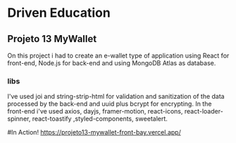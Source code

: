 # Driven Education

## Projeto 13 MyWallet

On this project i had to create an e-wallet type of application using React for front-end, Node.js for back-end and using MongoDB Atlas as database.

### libs
I've used joi and string-strip-html for validation and sanitization of the data processed by the back-end and uuid plus bcrypt for encrypting.
In the front-end i've used axios, dayjs, framer-motion, react-icons, react-loader-spinner, react-toastify ,styled-components, sweetalert.

#In Action!
https://projeto13-mywallet-front-bay.vercel.app/
